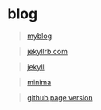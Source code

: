 # blog


>[myblog](https://ryk072018.github.io/)

>[jekyllrb.com](https://jekyllrb.com/)

>[jekyll](https://github.com/jekyll/jekyll)

>[minima](https://github.com/jekyll/minima)

>[github page version](https://pages.github.com/versions/)
